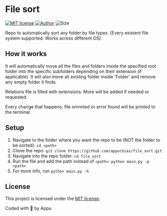 # File sort

[![MIT license](https://img.shields.io/github/license/appuchias/file_sort?style=flat-square)](https://github.com/appuchias/file_sort/blob/master/LICENSE)
[![Author](https://img.shields.io/badge/Project%20by-Appu-9cf?style=flat-square)](https://github.com/appuchias)
![Size](https://img.shields.io/github/repo-size/appuchias/file_sort?color=orange&style=flat-square)

Repo to automatically sort any folder by file types. [Every existent file system supported. Works across different OS]

## How it works

It will automatically move all the files and folders inside the specified root folder into the specific subfolders depending on their extension (if applicable).
It will also move all existing folder inside 'Folder' and remove any empty folder it finds.

Relations file is filled with extensions. More will be added if needed or requested.

Every change that happens, file ommited or error found will be printed to the terminal.

## Setup

1. Navigate to the folder where you want the repo to be (NOT the folder to be sorted): `cd <path>`
1. Clone the repo: `git clone https://github.com/appuchias/file_sort.git`
1. Navigate into the repo folder: `cd file_sort`
1. Run the file and add the path instead of `<path>`: `python main.py -p <path>`
1. For more info, run `python main.py -h`

## License

This project is licensed under the [MIT license](https://github.com/appuchias/file_sort/blob/master/LICENSE).

Coded with 🖤 by Appu
